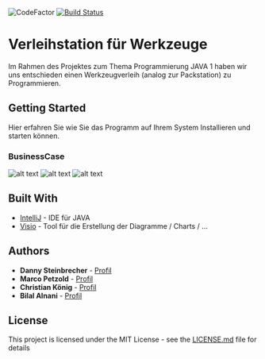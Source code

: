 ![CodeFactor](https://img.shields.io/badge/JAVA-11-blue)
[![Build Status](https://github.com/fh-erfurt/RentATool/workflows/RentATool/badge.svg)](https://github.com/fh-erfurt/RentATool/actions)

# Verleihstation für Werkzeuge
Im Rahmen des Projektes zum Thema Programmierung JAVA 1 haben wir uns entschieden einen Werkzeugverleih (analog zur Packstation) zu Programmieren.

## Getting Started

Hier erfahren Sie wie Sie das Programm auf Ihrem System Installieren und starten können.


### BusinessCase
![alt text](https://github.com/fh-erfurt/RentATool/blob/master/images/RentATool_Klassendiagramm.png?raw=true)
![alt text](https://github.com/fh-erfurt/RentATool/blob/master/images/RentProcess.png?raw=true)
![alt text](https://github.com/fh-erfurt/RentATool/blob/master/images/ReturnProcess.png?raw=true)



## Built With

* [IntelliJ](https://www.jetbrains.com/de-de/idea/) - IDE für JAVA
* [Visio](https://products.office.com/de-de/visio) - Tool für die Erstellung der Diagramme / Charts / ...

## Authors

* **Danny Steinbrecher** - [Profil](https://github.com/darthkali)
* **Marco Petzold** - [Profil](https://github.com/monschey)
* **Christian König** - [Profil](https://github.com/christiankoenig)
* **Bilal Alnani** - [Profil](https://github.com/bilal0710)

## License

This project is licensed under the MIT License - see the [LICENSE.md](LICENSE.md) file for details
